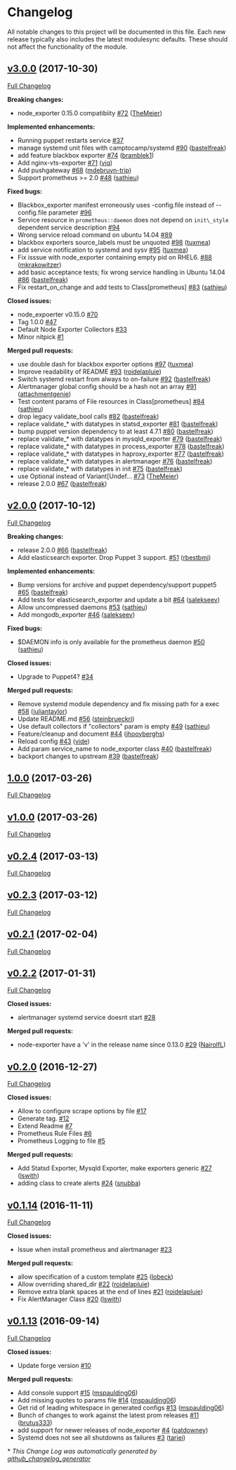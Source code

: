 # Changelog

All notable changes to this project will be documented in this file.
Each new release typically also includes the latest modulesync defaults.
These should not affect the functionality of the module.

## [v3.0.0](https://github.com/voxpupuli/puppet-prometheus/tree/v3.0.0) (2017-10-30)

[Full Changelog](https://github.com/voxpupuli/puppet-prometheus/compare/v2.0.0...v3.0.0)

**Breaking changes:**

- node\_exporter 0.15.0 compatibiity [\#72](https://github.com/voxpupuli/puppet-prometheus/pull/72) ([TheMeier](https://github.com/TheMeier))

**Implemented enhancements:**

- Running puppet restarts service [\#37](https://github.com/voxpupuli/puppet-prometheus/issues/37)
- manage systemd unit files with camptocamp/systemd [\#90](https://github.com/voxpupuli/puppet-prometheus/pull/90) ([bastelfreak](https://github.com/bastelfreak))
- add feature blackbox exporter [\#74](https://github.com/voxpupuli/puppet-prometheus/pull/74) ([bramblek1](https://github.com/bramblek1))
- Add nginx-vts-exporter [\#71](https://github.com/voxpupuli/puppet-prometheus/pull/71) ([viq](https://github.com/viq))
- Add pushgateway [\#68](https://github.com/voxpupuli/puppet-prometheus/pull/68) ([mdebruyn-trip](https://github.com/mdebruyn-trip))
- Support prometheus \>= 2.0 [\#48](https://github.com/voxpupuli/puppet-prometheus/pull/48) ([sathieu](https://github.com/sathieu))

**Fixed bugs:**

- Blackbox\_exporter manifest erroneously uses -config.file instead of --config.file parameter [\#96](https://github.com/voxpupuli/puppet-prometheus/issues/96)
- Service resource in `prometheus::daemon` does not depend on `init\_style` dependent service description [\#94](https://github.com/voxpupuli/puppet-prometheus/issues/94)
- Wrong service reload command on ubuntu 14.04 [\#89](https://github.com/voxpupuli/puppet-prometheus/issues/89)
- blackbox exporters source\_labels must be unquoted [\#98](https://github.com/voxpupuli/puppet-prometheus/pull/98) ([tuxmea](https://github.com/tuxmea))
- add service notification to systemd and sysv [\#95](https://github.com/voxpupuli/puppet-prometheus/pull/95) ([tuxmea](https://github.com/tuxmea))
- Fix isssue with node\_exporter containing empty pid on RHEL6. [\#88](https://github.com/voxpupuli/puppet-prometheus/pull/88) ([mkrakowitzer](https://github.com/mkrakowitzer))
- add basic acceptance tests; fix wrong service handling in Ubuntu 14.04 [\#86](https://github.com/voxpupuli/puppet-prometheus/pull/86) ([bastelfreak](https://github.com/bastelfreak))
- Fix restart\_on\_change and add tests to Class\[prometheus\] [\#83](https://github.com/voxpupuli/puppet-prometheus/pull/83) ([sathieu](https://github.com/sathieu))

**Closed issues:**

- node\_expoerter v0.15.0 [\#70](https://github.com/voxpupuli/puppet-prometheus/issues/70)
- Tag 1.0.0 [\#47](https://github.com/voxpupuli/puppet-prometheus/issues/47)
- Default Node Exporter Collectors [\#33](https://github.com/voxpupuli/puppet-prometheus/issues/33)
- Minor nitpick [\#1](https://github.com/voxpupuli/puppet-prometheus/issues/1)

**Merged pull requests:**

- use double dash for blackbox exporter options [\#97](https://github.com/voxpupuli/puppet-prometheus/pull/97) ([tuxmea](https://github.com/tuxmea))
- Improve readability of README [\#93](https://github.com/voxpupuli/puppet-prometheus/pull/93) ([roidelapluie](https://github.com/roidelapluie))
- Switch systemd restart from always to on-failure [\#92](https://github.com/voxpupuli/puppet-prometheus/pull/92) ([bastelfreak](https://github.com/bastelfreak))
- Alertmanager global config should be a hash not an array [\#91](https://github.com/voxpupuli/puppet-prometheus/pull/91) ([attachmentgenie](https://github.com/attachmentgenie))
- Test content params of File resources in Class\[prometheus\] [\#84](https://github.com/voxpupuli/puppet-prometheus/pull/84) ([sathieu](https://github.com/sathieu))
- drop legacy validate\_bool calls [\#82](https://github.com/voxpupuli/puppet-prometheus/pull/82) ([bastelfreak](https://github.com/bastelfreak))
- replace validate\_\* with datatypes in statsd\_exporter [\#81](https://github.com/voxpupuli/puppet-prometheus/pull/81) ([bastelfreak](https://github.com/bastelfreak))
- bump puppet version dependency to at least 4.7.1 [\#80](https://github.com/voxpupuli/puppet-prometheus/pull/80) ([bastelfreak](https://github.com/bastelfreak))
- replace validate\_\* with datatypes in mysqld\_exporter [\#79](https://github.com/voxpupuli/puppet-prometheus/pull/79) ([bastelfreak](https://github.com/bastelfreak))
- replace validate\_\* with datatypes in process\_exporter [\#78](https://github.com/voxpupuli/puppet-prometheus/pull/78) ([bastelfreak](https://github.com/bastelfreak))
- replace validate\_\* with datatypes in haproxy\_exporter [\#77](https://github.com/voxpupuli/puppet-prometheus/pull/77) ([bastelfreak](https://github.com/bastelfreak))
- replace validate\_\* with datatypes in alertmanager [\#76](https://github.com/voxpupuli/puppet-prometheus/pull/76) ([bastelfreak](https://github.com/bastelfreak))
- replace validate\_\* with datatypes in init [\#75](https://github.com/voxpupuli/puppet-prometheus/pull/75) ([bastelfreak](https://github.com/bastelfreak))
- use Optional instead of Variant\[Undef... [\#73](https://github.com/voxpupuli/puppet-prometheus/pull/73) ([TheMeier](https://github.com/TheMeier))
- release 2.0.0 [\#67](https://github.com/voxpupuli/puppet-prometheus/pull/67) ([bastelfreak](https://github.com/bastelfreak))

## [v2.0.0](https://github.com/voxpupuli/puppet-prometheus/tree/v2.0.0) (2017-10-12)

[Full Changelog](https://github.com/voxpupuli/puppet-prometheus/compare/1.0.0...v2.0.0)

**Breaking changes:**

- release 2.0.0 [\#66](https://github.com/voxpupuli/puppet-prometheus/pull/66) ([bastelfreak](https://github.com/bastelfreak))
- Add elasticsearch exporter. Drop Puppet 3 support. [\#51](https://github.com/voxpupuli/puppet-prometheus/pull/51) ([rbestbmj](https://github.com/rbestbmj))

**Implemented enhancements:**

- Bump versions for archive and puppet dependency/support puppet5 [\#65](https://github.com/voxpupuli/puppet-prometheus/pull/65) ([bastelfreak](https://github.com/bastelfreak))
- Add tests for elasticsearch\_exporter and update a bit [\#64](https://github.com/voxpupuli/puppet-prometheus/pull/64) ([salekseev](https://github.com/salekseev))
- Allow uncompressed daemons [\#53](https://github.com/voxpupuli/puppet-prometheus/pull/53) ([sathieu](https://github.com/sathieu))
- Add mongodb\_exporter [\#46](https://github.com/voxpupuli/puppet-prometheus/pull/46) ([salekseev](https://github.com/salekseev))

**Fixed bugs:**

- $DAEMON info is only available for the prometheus daemon [\#50](https://github.com/voxpupuli/puppet-prometheus/pull/50) ([sathieu](https://github.com/sathieu))

**Closed issues:**

- Upgrade to Puppet4? [\#34](https://github.com/voxpupuli/puppet-prometheus/issues/34)

**Merged pull requests:**

- Remove systemd module dependency and fix missing path for a exec [\#58](https://github.com/voxpupuli/puppet-prometheus/pull/58) ([juliantaylor](https://github.com/juliantaylor))
- Update README.md [\#56](https://github.com/voxpupuli/puppet-prometheus/pull/56) ([steinbrueckri](https://github.com/steinbrueckri))
- Use default collectors if "collectors" param is empty [\#49](https://github.com/voxpupuli/puppet-prometheus/pull/49) ([sathieu](https://github.com/sathieu))
- Feature/cleanup and document [\#44](https://github.com/voxpupuli/puppet-prometheus/pull/44) ([jhooyberghs](https://github.com/jhooyberghs))
- Reload config [\#43](https://github.com/voxpupuli/puppet-prometheus/pull/43) ([vide](https://github.com/vide))
- Add param service\_name to node\_exporter class [\#40](https://github.com/voxpupuli/puppet-prometheus/pull/40) ([bastelfreak](https://github.com/bastelfreak))
- backport changes to upstream [\#39](https://github.com/voxpupuli/puppet-prometheus/pull/39) ([bastelfreak](https://github.com/bastelfreak))

## [1.0.0](https://github.com/voxpupuli/puppet-prometheus/tree/1.0.0) (2017-03-26)

[Full Changelog](https://github.com/voxpupuli/puppet-prometheus/compare/v1.0.0...1.0.0)

## [v1.0.0](https://github.com/voxpupuli/puppet-prometheus/tree/v1.0.0) (2017-03-26)

[Full Changelog](https://github.com/voxpupuli/puppet-prometheus/compare/v0.2.4...v1.0.0)

## [v0.2.4](https://github.com/voxpupuli/puppet-prometheus/tree/v0.2.4) (2017-03-13)

[Full Changelog](https://github.com/voxpupuli/puppet-prometheus/compare/v0.2.3...v0.2.4)

## [v0.2.3](https://github.com/voxpupuli/puppet-prometheus/tree/v0.2.3) (2017-03-12)

[Full Changelog](https://github.com/voxpupuli/puppet-prometheus/compare/v0.2.1...v0.2.3)

## [v0.2.1](https://github.com/voxpupuli/puppet-prometheus/tree/v0.2.1) (2017-02-04)

[Full Changelog](https://github.com/voxpupuli/puppet-prometheus/compare/v0.2.2...v0.2.1)

## [v0.2.2](https://github.com/voxpupuli/puppet-prometheus/tree/v0.2.2) (2017-01-31)

[Full Changelog](https://github.com/voxpupuli/puppet-prometheus/compare/v0.2.0...v0.2.2)

**Closed issues:**

- alertmanager systemd service doesnt start [\#28](https://github.com/voxpupuli/puppet-prometheus/issues/28)

**Merged pull requests:**

- node-exporter have a 'v' in the release name since 0.13.0 [\#29](https://github.com/voxpupuli/puppet-prometheus/pull/29) ([NairolfL](https://github.com/NairolfL))

## [v0.2.0](https://github.com/voxpupuli/puppet-prometheus/tree/v0.2.0) (2016-12-27)

[Full Changelog](https://github.com/voxpupuli/puppet-prometheus/compare/v0.1.14...v0.2.0)

**Closed issues:**

- Allow to configure scrape options by file [\#17](https://github.com/voxpupuli/puppet-prometheus/issues/17)
- Generate tag. [\#12](https://github.com/voxpupuli/puppet-prometheus/issues/12)
- Extend Readme [\#7](https://github.com/voxpupuli/puppet-prometheus/issues/7)
- Prometheus Rule Files [\#6](https://github.com/voxpupuli/puppet-prometheus/issues/6)
- Prometheus Logging to file [\#5](https://github.com/voxpupuli/puppet-prometheus/issues/5)

**Merged pull requests:**

- Add Statsd Exporter, Mysqld Exporter, make exporters generic [\#27](https://github.com/voxpupuli/puppet-prometheus/pull/27) ([lswith](https://github.com/lswith))
- adding class to create alerts [\#24](https://github.com/voxpupuli/puppet-prometheus/pull/24) ([snubba](https://github.com/snubba))

## [v0.1.14](https://github.com/voxpupuli/puppet-prometheus/tree/v0.1.14) (2016-11-11)

[Full Changelog](https://github.com/voxpupuli/puppet-prometheus/compare/v0.1.13...v0.1.14)

**Closed issues:**

- Issue when install prometheus and alertmanager  [\#23](https://github.com/voxpupuli/puppet-prometheus/issues/23)

**Merged pull requests:**

- allow specification of a custom template [\#25](https://github.com/voxpupuli/puppet-prometheus/pull/25) ([lobeck](https://github.com/lobeck))
- Allow overriding shared\_dir [\#22](https://github.com/voxpupuli/puppet-prometheus/pull/22) ([roidelapluie](https://github.com/roidelapluie))
- Remove extra blank spaces at the end of lines [\#21](https://github.com/voxpupuli/puppet-prometheus/pull/21) ([roidelapluie](https://github.com/roidelapluie))
- Fix AlertManager Class [\#20](https://github.com/voxpupuli/puppet-prometheus/pull/20) ([lswith](https://github.com/lswith))

## [v0.1.13](https://github.com/voxpupuli/puppet-prometheus/tree/v0.1.13) (2016-09-14)

[Full Changelog](https://github.com/voxpupuli/puppet-prometheus/compare/0305571d72f27fee2c494792cb0970a5d37887f7...v0.1.13)

**Closed issues:**

- Update forge version [\#10](https://github.com/voxpupuli/puppet-prometheus/issues/10)

**Merged pull requests:**

- Add console support [\#15](https://github.com/voxpupuli/puppet-prometheus/pull/15) ([mspaulding06](https://github.com/mspaulding06))
- Add missing quotes to params file [\#14](https://github.com/voxpupuli/puppet-prometheus/pull/14) ([mspaulding06](https://github.com/mspaulding06))
- Get rid of leading whitespace in generated configs [\#13](https://github.com/voxpupuli/puppet-prometheus/pull/13) ([mspaulding06](https://github.com/mspaulding06))
- Bunch of changes to work against the latest prom releases [\#11](https://github.com/voxpupuli/puppet-prometheus/pull/11) ([brutus333](https://github.com/brutus333))
- add support for newer releases of node\_exporter [\#4](https://github.com/voxpupuli/puppet-prometheus/pull/4) ([patdowney](https://github.com/patdowney))
- Systemd does not see all shutdowns as failures [\#3](https://github.com/voxpupuli/puppet-prometheus/pull/3) ([tarjei](https://github.com/tarjei))



\* *This Change Log was automatically generated by [github_changelog_generator](https://github.com/skywinder/Github-Changelog-Generator)*